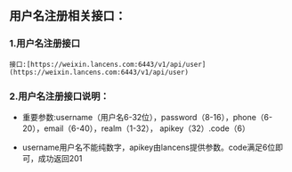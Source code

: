 ## 用户名注册相关接口：

### 1.用户名注册接口

```
接口:[https://weixin.lancens.com:6443/v1/api/user](https://weixin.lancens.com:6443/v1/api/user)
```

### 2.用户名注册接口说明：

* 重要参数:username（用户名6-32位），password（8-16），phone（6-20），email（6-40），realm（1-32），          apikey（32）.code（6）

* username用户名不能纯数字，apikey由lancens提供参数。code满足6位即可，成功返回201

###### 



